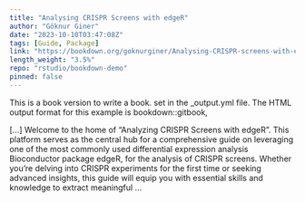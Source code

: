 ```yaml
---
title: "Analysing CRISPR Screens with edgeR"
author: "Göknur Giner"
date: "2023-10-10T03:47:08Z"
tags: [Guide, Package]
link: "https://bookdown.org/goknurginer/Analysing-CRISPR-screens-with-edgeR/"
length_weight: "3.5%"
repo: "rstudio/bookdown-demo"
pinned: false
---
```


<p>This is a book version to write a book.
set in the _output.yml file.
The HTML output format for this example is bookdown::gitbook,</p> [...] Welcome to the home of “Analyzing CRISPR Screens with edgeR”. This platform serves as the central hub for a comprehensive guide on leveraging one of the most commonly used differential expression analysis Bioconductor package edgeR, for the analysis of CRISPR screens. Whether you’re delving into CRISPR experiments for the first time or seeking advanced insights, this guide will equip you with essential skills and knowledge to extract meaningful ...
